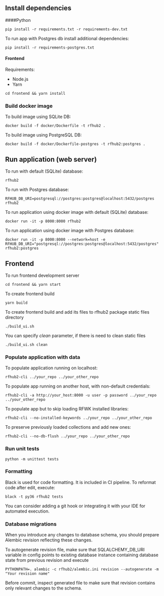 ## Install dependencies
####Python
```
pip install -r requirements.txt -r requirements-dev.txt
```
To run app with Postgres db install additional dependencies:
```
pip install -r requirements-postgres.txt
```

#### Frontend

Requirements:
- Node.js
- Yarn

```
cd frontend && yarn install
```

### Build docker image
To build image using SQLite DB:
```
docker build -f docker/Dockerfile -t rfhub2 .
```
To build image using PostgreSQL DB:
```
docker build -f docker/Dockerfile-postgres -t rfhub2:postgres .
```
## Run application (web server)
To run with default (SQLite) database:
```
rfhub2
```
To run with Postgres database:
```
RFHUB_DB_URI=postgresql://postgres:postgres@localhost:5432/postgres rfhub2
```
To run application using docker image with default (SQLite) database:
```
docker run -it -p 8000:8000 rfhub2
```
To run application using docker image with Postgres database:
```
docker run -it -p 8000:8000 --network=host -e RFHUB_DB_URI="postgresql://postgres:postgres@localhost:5432/postgres" rfhub2:postgres
```

## Frontend
To run frontend development server
```
cd frontend && yarn start
```

To create frontend build
```
yarn build
```
To create frontend build and add its files to rfhub2 package static files directory
```
./build_ui.sh
```
You can specify *clean* parameter, if there is need to clean static files
```
./build_ui.sh clean
```

### Populate application with data
To populate application running on localhost:
```
rfhub2-cli ../your_repo ../your_other_repo
```
To populate app running on another host, with non-default credentials:
```
rfhub2-cli -a http://your_host:8000 -u user -p password ../your_repo ../your_other_repo
```
To populate app but to skip loading RFWK installed libraries:
```
rfhub2-cli --no-installed-keywords ../your_repo ../your_other_repo
```
To preserve previously loaded collections and add new ones:
```
rfhub2-cli --no-db-flush ../your_repo ../your_other_repo
```

### Run unit tests
```
python -m unittest tests
```

### Formatting
Black is used for code formatting. It is included in CI pipeline.
To reformat code after edit, execute:
```
black -t py36 rfhub2 tests
```

You can consider adding a git hook or integrating it with your IDE for automated execution.

### Database migrations
When you introduce any changes to database schema, you should prepare Alembic revision reflecting these changes.

To autogenerate revision file, make sure that SQLALCHEMY_DB_URI variable in config points to existing database instance
containing database state from previous revision and execute

```
PYTHONPATH=. alembic -c rfhub2/alembic.ini revision --autogenerate -m "Your revision name"
```
Before commit, inspect generated file to make sure that revision contains only relevant changes to the schema.
